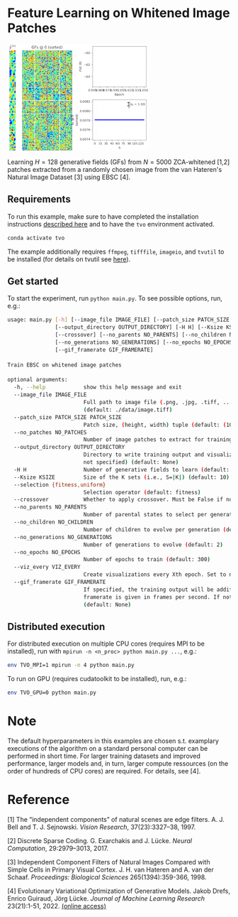 # Feature Learning on Whitened Image Patches

![](training.gif)

Learning $`H=128`$ generative fields (GFs) from $`N=5000`$ ZCA-whitened [1,2] patches extracted from a randomly chosen image from the van Hateren's Natural Image Dataset [3] using EBSC [4].


## Requirements
To run this example, make sure to have completed the installation instructions [described here](../../README.md) and to have the `tvo` environment activated.

```bash
conda activate tvo
```

The example additionally requires `ffmpeg`, `tifffile`, `imageio`, and `tvutil` to be installed (for details on tvutil see [here](https://github.com/tvlearn/tvutil)). 


## Get started
To start the experiment, run `python main.py`. To see possible options, run, e.g.:

```bash
usage: main.py [-h] [--image_file IMAGE_FILE] [--patch_size PATCH_SIZE PATCH_SIZE] [--no_patches NO_PATCHES]
               [--output_directory OUTPUT_DIRECTORY] [-H H] [--Ksize KSIZE] [--selection {fitness,uniform}]
               [--crossover] [--no_parents NO_PARENTS] [--no_children NO_CHILDREN]
               [--no_generations NO_GENERATIONS] [--no_epochs NO_EPOCHS] [--viz_every VIZ_EVERY]
               [--gif_framerate GIF_FRAMERATE]

Train EBSC on whitened image patches

optional arguments:
  -h, --help            show this help message and exit
  --image_file IMAGE_FILE
                        Full path to image file (.png, .jpg, .tiff, ...) used to extract training patches
                        (default: ./data/image.tiff)
  --patch_size PATCH_SIZE PATCH_SIZE
                        Patch size, (height, width) tuple (default: (10, 10))
  --no_patches NO_PATCHES
                        Number of image patches to extract for training (default: 5000)
  --output_directory OUTPUT_DIRECTORY
                        Directory to write training output and visualizations to (will be output/<TIMESTAMP> if
                        not specified) (default: None)
  -H H                  Number of generative fields to learn (default: 128)
  --Ksize KSIZE         Size of the K sets (i.e., S=|K|) (default: 10)
  --selection {fitness,uniform}
                        Selection operator (default: fitness)
  --crossover           Whether to apply crossover. Must be False if no_children is specified (default: False)
  --no_parents NO_PARENTS
                        Number of parental states to select per generation (default: 5)
  --no_children NO_CHILDREN
                        Number of children to evolve per generation (default: 3)
  --no_generations NO_GENERATIONS
                        Number of generations to evolve (default: 2)
  --no_epochs NO_EPOCHS
                        Number of epochs to train (default: 300)
  --viz_every VIZ_EVERY
                        Create visualizations every Xth epoch. Set to no_epochs if not specified. (default: 1)
  --gif_framerate GIF_FRAMERATE
                        If specified, the training output will be additionally saved as animated gif. The
                        framerate is given in frames per second. If not specified, no gif will be produced.
                        (default: None)
```


## Distributed execution

For distributed execution on multiple CPU cores (requires MPI to be installed), run with `mpirun -n <n_proc> python main.py ...`, e.g.:

```bash
env TVO_MPI=1 mpirun -n 4 python main.py
```

To run on GPU (requires cudatoolkit to be installed), run, e.g.:

```bash
env TVO_GPU=0 python main.py
```


# Note
The default hyperparameters in this examples are chosen s.t. examplary executions of the algorithm on a standard personal computer can be performed in short time. For larger training datasets and improved performance, larger models and, in turn, larger compute ressources (on the order of hundreds of CPU cores) are required. For details, see [4].


# Reference
[1] The “independent components” of natural scenes are edge filters. A. J. Bell and T. J. Sejnowski. _Vision Research_, 37(23):3327–38, 1997.

[2] Discrete Sparse Coding. G. Exarchakis and J. Lücke. _Neural Computation_, 29:2979–3013, 2017.

[3] Independent Component Filters of Natural Images Compared with Simple Cells in Primary Visual Cortex. J. H. van Hateren and A. van der Schaaf. _Proceedings: Biological Sciences_ 265(1394):359-366, 1998.

[4] Evolutionary Variational Optimization of Generative Models. Jakob Drefs, Enrico Guiraud, Jörg Lücke. _Journal of Machine Learning Research_ 23(21):1-51, 2022. [(online access)](https://www.jmlr.org/papers/v23/20-233.html)
